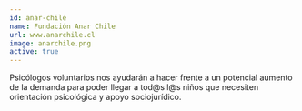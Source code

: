 ```yaml
---
id: anar-chile
name: Fundación Anar Chile
url: www.anarchile.cl
image: anarchile.png
active: true
---
```

Psicólogos voluntarios nos ayudarán a hacer frente a un potencial aumento de la demanda para poder llegar a tod@s l@s niños que necesiten orientación psicológica y apoyo sociojurídico.
